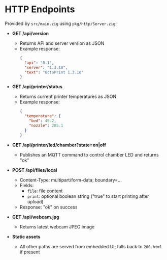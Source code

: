 # HTTP Endpoints

Provided by `src/main.zig` using `pkg/http/Server.zig`:

- **GET /api/version**
  - Returns API and server version as JSON
  - Example response:
    ```json
    {
      "api": "0.1",
      "server": "1.3.10",
      "text": "OctoPrint 1.3.10"
    }
    ```

- **GET /api/printer/status**
  - Returns current printer temperatures as JSON
  - Example response:
    ```json
    {
      "temperature": {
        "bed": 45.2,
        "nozzle": 205.1
      }
    }
    ```

- **GET /api/printer/led/chamber?state=on|off**
  - Publishes an MQTT command to control chamber LED and returns "ok"

- **POST /api/files/local**
  - Content-Type: multipart/form-data; boundary=...
  - Fields:
    - `file`: file content
    - `print`: optional boolean string ("true" to start printing after upload)
  - Response: "ok" on success

- **GET /api/webcam.jpg**
  - Returns latest webcam JPEG image

- **Static assets**
  - All other paths are served from embedded UI; falls back to `200.html` if present
